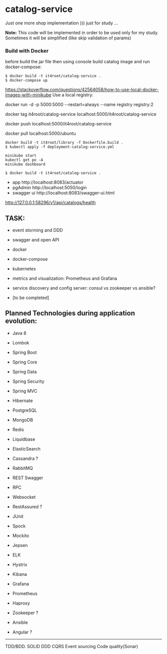 # catalog-service

 Just one more shop implementation ))) just for study ... 

**Note:** This code will be implemented in order to be used only for my study. Sometimes it will be simplified (like skip validation of params)

### Build with Docker
before build the jar file 
then using console build catalog image and run docker-compose:
```console
$ docker build -t it4root/catalog-service .
$ docker-compose up
```
https://stackoverflow.com/questions/42564058/how-to-use-local-docker-images-with-minikube
Use a local registry:

docker run -d -p 5000:5000 --restart=always --name registry registry:2

docker tag it4root/catalog-service localhost:5000/it4root/catalog-service

docker push localhost:5000/it4root/catalog-service

docker pull localhost:5000/ubuntu

```console
docker build -t it4root/library -f Dockerfile.build .
$ kubectl apply -f deployment-catalog-service.yml
```


```console
minikube start
kubectl get po -A
minikube dashboard
```

```console
$ docker build -t it4root/catalog-service .

```
* app  http://localhost:8083/actuator
* pgAdmin http://localhost:5050/login
* swagger ui http://localhost:8083/swagger-ui.html

http://127.0.0.1:58296/v1/api/catalogs/health

TASK:
------------------------
- event storming and DDD
- swagger and open API
- docker
- docker-compose
- kubernetes
- metrics and visualization: Prometheus and Grafana
- service discovery and config server: consul vs zookeeper vs ansible?

- [to be completed]

Planned Technologies during application evolution:
------------------------
- Java 8
- Lombok

- Spring Boot
- Spring Core
- Spring Data
- Spring Security
- Spring MVC

- Hibernate
- PostgreSQL
- MongoDB
- Redis
- Liquidbase
- ElasticSearch
- Cassandra ?


- RabbitMQ

- REST
Swagger
- RPC
- Websocket

- RestAssured ?
- JUnit
- Spock
- Mockito
- Jepsen

- ELK
- Hystrix
- Kibana
- Grafana
- Prometheus
- Haproxy
- Zookeeper ?
- Ansible

- Angular ?

-------------------

TDD/BDD.
SOLID
DDD
CQRS
Event sourcing
Code quality(Sonar)


